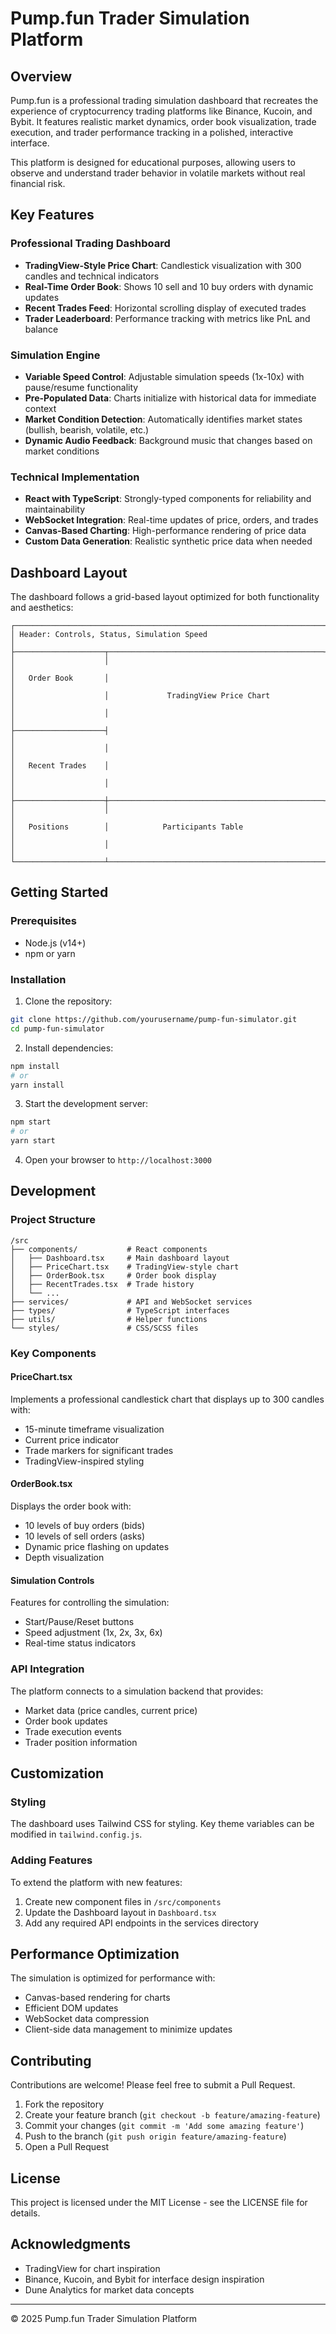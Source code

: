  
# Pump.fun Trader Simulation Platform

## Overview

Pump.fun is a professional trading simulation dashboard that recreates the experience of cryptocurrency trading platforms like Binance, Kucoin, and Bybit. It features realistic market dynamics, order book visualization, trade execution, and trader performance tracking in a polished, interactive interface.

This platform is designed for educational purposes, allowing users to observe and understand trader behavior in volatile markets without real financial risk.

## Key Features

### Professional Trading Dashboard
- **TradingView-Style Price Chart**: Candlestick visualization with 300 candles and technical indicators
- **Real-Time Order Book**: Shows 10 sell and 10 buy orders with dynamic updates
- **Recent Trades Feed**: Horizontal scrolling display of executed trades
- **Trader Leaderboard**: Performance tracking with metrics like PnL and balance

### Simulation Engine
- **Variable Speed Control**: Adjustable simulation speeds (1x-10x) with pause/resume functionality
- **Pre-Populated Data**: Charts initialize with historical data for immediate context
- **Market Condition Detection**: Automatically identifies market states (bullish, bearish, volatile, etc.)
- **Dynamic Audio Feedback**: Background music that changes based on market conditions

### Technical Implementation
- **React with TypeScript**: Strongly-typed components for reliability and maintainability
- **WebSocket Integration**: Real-time updates of price, orders, and trades
- **Canvas-Based Charting**: High-performance rendering of price data
- **Custom Data Generation**: Realistic synthetic price data when needed

## Dashboard Layout

The dashboard follows a grid-based layout optimized for both functionality and aesthetics:

```
┌─────────────────────────────────────────────────────────────────────┐
│ Header: Controls, Status, Simulation Speed                          │
├────────────────────┬────────────────────────────────────────────────┤
│                    │                                                │
│   Order Book       │                                                │
│                    │             TradingView Price Chart            │
│                    │                                                │
├────────────────────┤                                                │
│                    │                                                │
│   Recent Trades    │                                                │
│                    │                                                │
├────────────────────┼────────────────────────────────────────────────┤
│                    │                                                │
│   Positions        │            Participants Table                  │
│                    │                                                │
└────────────────────┴────────────────────────────────────────────────┘
```

## Getting Started

### Prerequisites
- Node.js (v14+)
- npm or yarn

### Installation

1. Clone the repository:
```bash
git clone https://github.com/yourusername/pump-fun-simulator.git
cd pump-fun-simulator
```

2. Install dependencies:
```bash
npm install
# or
yarn install
```

3. Start the development server:
```bash
npm start
# or
yarn start
```

4. Open your browser to `http://localhost:3000`

## Development

### Project Structure
```
/src
├── components/           # React components
│   ├── Dashboard.tsx     # Main dashboard layout
│   ├── PriceChart.tsx    # TradingView-style chart
│   ├── OrderBook.tsx     # Order book display
│   ├── RecentTrades.tsx  # Trade history
│   └── ...
├── services/             # API and WebSocket services
├── types/                # TypeScript interfaces
├── utils/                # Helper functions
└── styles/               # CSS/SCSS files
```

### Key Components

#### PriceChart.tsx
Implements a professional candlestick chart that displays up to 300 candles with:
- 15-minute timeframe visualization
- Current price indicator
- Trade markers for significant trades
- TradingView-inspired styling

#### OrderBook.tsx
Displays the order book with:
- 10 levels of buy orders (bids)
- 10 levels of sell orders (asks)
- Dynamic price flashing on updates
- Depth visualization

#### Simulation Controls
Features for controlling the simulation:
- Start/Pause/Reset buttons
- Speed adjustment (1x, 2x, 3x, 6x)
- Real-time status indicators

### API Integration

The platform connects to a simulation backend that provides:
- Market data (price candles, current price)
- Order book updates
- Trade execution events
- Trader position information

## Customization

### Styling
The dashboard uses Tailwind CSS for styling. Key theme variables can be modified in `tailwind.config.js`.

### Adding Features
To extend the platform with new features:
1. Create new component files in `/src/components`
2. Update the Dashboard layout in `Dashboard.tsx`
3. Add any required API endpoints in the services directory

## Performance Optimization

The simulation is optimized for performance with:
- Canvas-based rendering for charts
- Efficient DOM updates
- WebSocket data compression
- Client-side data management to minimize updates

## Contributing

Contributions are welcome! Please feel free to submit a Pull Request.

1. Fork the repository
2. Create your feature branch (`git checkout -b feature/amazing-feature`)
3. Commit your changes (`git commit -m 'Add some amazing feature'`)
4. Push to the branch (`git push origin feature/amazing-feature`)
5. Open a Pull Request

## License

This project is licensed under the MIT License - see the LICENSE file for details.

## Acknowledgments

- TradingView for chart inspiration
- Binance, Kucoin, and Bybit for interface design inspiration
- Dune Analytics for market data concepts

---

© 2025 Pump.fun Trader Simulation Platform
